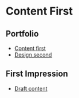 # Content First

## Portfolio

- [Content first](/ajovt3-zs23-vskk/03-content-first/) <!-- Link to your home page. See: Step 2 -->
- [Design second](?) <!-- Link to Figma, Miro, Notion, etc. -->

## First Impression

- [Draft content](02-first-impression/index.md)
